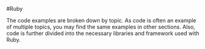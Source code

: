 #Ruby

The code examples are broken down by topic. As code is often an example of multiple topics, you may find the same examples in other sections. Also, code is further divided into the necessary libraries and framework used with Ruby.
